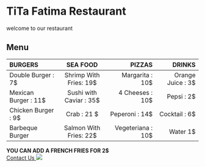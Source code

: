#     TiTa Fatima Restaurant
welcome to our restaurant
## **Menu**       
  

| BURGERS   | SEA FOOD |PIZZAS | DRINKS    |
| :---        |    :----:   |          ---: |          ---: |
| Double Burger  :  7$       | Shrimp With Fries: 19$       | Margarita : 10$   | Orange Juice : 3$  |
| Mexican Burger : 11$   | Sushi with Caviar : 35$        | 4 Cheeses : 10$      | Pepsi : 2$      |
| Chicken Burger : 9$      | Crab : 21 $       | Peperoni : 14$   |Cocktail : 6$   |
| Barbeque Burger   | Salmon With Fries:  22$       | Vegeteriana : 10$      | Water 1$      |
**YOU CAN ADD A FRENCH FRIES FOR 2$**     
[Contact Us ](https://wa.link/5xykvc)
![](https://www.shutterstock.com/image-photo/pizza-pasta-salad-french-fries-260nw-1558480781.jpg)